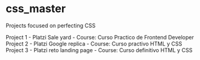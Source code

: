 # css_master

Projects focused on perfecting CSS

Project 1 - Platzi Sale yard - Course: Curso Practico de Frontend Developer
Project 2 - Platzi Google replica - Course: Curso practivo HTML y CSS
Project 3 - Platzi reto landing page - Course: Curso definitivo HTML y CSS
